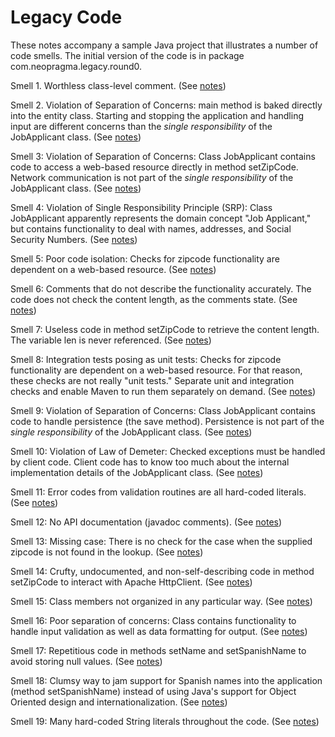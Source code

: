 # Legacy Code

These notes accompany a sample Java project that illustrates a number of code smells. The initial version of the code is in package com.neopragma.legacy.round0.

Smell 1. Worthless class-level comment. (See [notes](notes-comment.md))

Smell 2. Violation of Separation of Concerns: main method is baked directly into the entity class. Starting and stopping the application and handling input are different concerns than the _single responsibility_ of the JobApplicant class. (See [notes](notes-main.md))

Smell 3: Violation of Separation of Concerns: Class JobApplicant contains code to access a web-based resource directly in method setZipCode. Network communication is not part of the _single responsibility_ of the JobApplicant</span> class. (See [notes](notes-external.md))

Smell 4: Violation of Single Responsibility Principle (SRP): Class JobApplicant apparently represents the domain concept "Job Applicant," but contains functionality to deal with names, addresses, and Social Security Numbers. (See [notes](notes-srp-violation.md))

Smell 5: Poor code isolation: Checks for zipcode functionality are dependent on a web-based resource. (See [notes](notes-isolation-1.md))

Smell 6: Comments that do not describe the functionality accurately. The code does not check the content length, as the comments state. (See [notes](notes-bad-comments.md)) 

Smell 7: Useless code in method setZipCode to retrieve the content length. The variable len is never referenced. (See [notes](notes-dead-code.md))

Smell 8: Integration tests posing as unit tests: Checks for zipcode functionality are dependent on a web-based resource. For that reason, these checks are not really "unit tests." Separate unit and integration checks and enable Maven to run them separately on demand. (See [notes](notes-isolation-2.md))

Smell 9: Violation of Separation of Concerns: Class JobApplicant contains code to handle persistence (the save method). Persistence is not part of the _single responsibility_ of the JobApplicant class. (See [notes](notes-persistence.md))

Smell 10: Violation of Law of Demeter: Checked exceptions must be handled by client code. Client code has to know too much about the internal implementation details of the JobApplicant class. (See [notes](notes-checked-exceptions.md))

Smell 11: Error codes from validation routines are all hard-coded literals. (See [notes](notes-literals-1.md))

Smell 12: No API documentation (javadoc</span> comments). (See [notes](notes-javadoc.md))

Smell 13: Missing case: There is no check for the case when the supplied zipcode is not found in the lookup. (See [notes](notes-missing-case.md))

Smell 14: Crufty, undocumented, and non-self-describing code in method <span class="code">setZipCode</span> to interact with Apache HttpClient. (See [notes](notes-ugly-code-1.md))

Smell 15: Class members not organized in any particular way. (See [notes](notes-organization.md))

Smell 16: Poor separation of concerns: Class contains functionality to handle input validation as well as data formatting for output. (See [notes](notes-validation.md))

Smell 17: Repetitious code in methods setName and setSpanishName to avoid storing null values. (See [notes](notes-dry-1.md))

Smell 18: Clumsy way to jam support for Spanish names into the application (method setSpanishName) instead of using Java's support for Object Oriented design and internationalization. (See [notes](notes-internationalization.md))

Smell 19: Many hard-coded String literals throughout the code. (See [notes](notes-literals-2.md))
